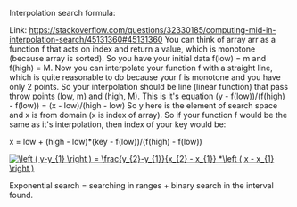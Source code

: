 Interpolation search formula:

Link: https://stackoverflow.com/questions/32330185/computing-mid-in-interpolation-search/45131360#45131360
You can think of array arr as a function f that acts on index and return a value, which is monotone (because array is sorted).
So you have your initial data f(low) = m and f(high) = M.
Now you can interpolate your function f with a straight line, which is quite reasonable to do because your f is monotone and you have only 2 points. So your interpolation should be line (linear function) that pass throw points (low, m) and (high, M). This is it's equation
(y - f(low))/(f(high) - f(low)) = (x - low)/(high - low)
So y here is the element of search space and x is from domain (x is index of array). So if your function f would be the same as it's interpolation, then index of your key would be:

x = low + (high - low)*(key - f(low))/(f(high) - f(low))

<a href="https://www.codecogs.com/eqnedit.php?latex=\left&space;(&space;y-y_{1}&space;\right&space;)&space;=&space;\frac{y_{2}-y_{1}}{x_{2}&space;-&space;x_{1}}&space;*\left&space;(&space;x&space;-&space;x_{1}&space;\right&space;)" target="_blank"><img src="https://latex.codecogs.com/gif.latex?\left&space;(&space;y-y_{1}&space;\right&space;)&space;=&space;\frac{y_{2}-y_{1}}{x_{2}&space;-&space;x_{1}}&space;*\left&space;(&space;x&space;-&space;x_{1}&space;\right&space;)" title="\left ( y-y_{1} \right ) = \frac{y_{2}-y_{1}}{x_{2} - x_{1}} *\left ( x - x_{1} \right )" /></a>


Exponential search = searching in ranges + binary search in the interval found.
